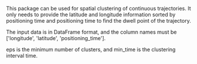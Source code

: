 This package can be used for spatial clustering of continuous trajectories. It only needs to provide the latitude and longitude information sorted by positioning time and positioning time to find the dwell point of the trajectory.

The input data is in DataFrame format, and the column names must be ['longitude', 'latitude', 'positioning_time'].

eps is the minimum number of clusters, and min_time is the clustering interval time.